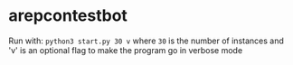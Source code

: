 # arepcontestbot

Run with: `python3 start.py 30 v`
where `30` is the number of instances and 'v' is an optional flag to make the program go in verbose mode
